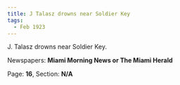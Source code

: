 ```yaml
---  
title: J Talasz drowns near Soldier Key  
tags:  
  - Feb 1923  
---  
```

  
J. Talasz drowns near Soldier Key.  
  
Newspapers: **Miami Morning News or The Miami Herald**  
  
Page: **16**, Section: **N/A** 
